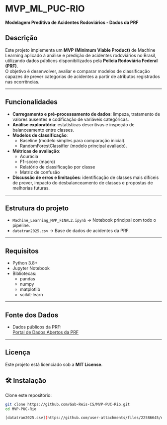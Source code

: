 # MVP_ML_PUC-RIO 
**Modelagem Preditiva de Acidentes Rodoviários - Dados da PRF**

## Descrição
Este projeto implementa um **MVP (Minimum Viable Product)** de Machine Learning aplicado à análise e predição de acidentes rodoviários no Brasil, utilizando dados públicos disponibilizados pela **Polícia Rodoviária Federal (PRF)**.  
O objetivo é desenvolver, avaliar e comparar modelos de classificação capazes de prever categorias de acidentes a partir de atributos registrados nas ocorrências.

---

## Funcionalidades
- **Carregamento e pré-processamento de dados**: limpeza, tratamento de valores ausentes e codificação de variáveis categóricas.  
- **Análise exploratória**: estatísticas descritivas e inspeção de balanceamento entre classes.  
- **Modelos de classificação**:  
  - Baseline (modelo simples para comparação inicial).  
  - RandomForestClassifier (modelo principal avaliado).  
- **Métricas de avaliação**:  
  - Acurácia  
  - F1-score (macro)  
  - Relatório de classificação por classe  
  - Matriz de confusão  
- **Discussão de erros e limitações**: identificação de classes mais difíceis de prever, impacto do desbalanceamento de classes e propostas de melhorias futuras.

---

## Estrutura do projeto
- `Machine_Learning_MVP_FINAL2.ipynb` → Notebook principal com todo o pipeline.  
- `datatran2025.csv` → Base de dados de acidentes da PRF.  

---

## Requisitos
- Python 3.8+  
- Jupyter Notebook  
- Bibliotecas:  
  - pandas  
  - numpy  
  - matplotlib  
  - scikit-learn  

---

## Fonte dos Dados
- Dados públicos da PRF:  
  [Portal de Dados Abertos da PRF](https://www.gov.br/prf/pt-br/acesso-a-informacao/dados-abertos/dados-abertos-da-prf)  

---

## Licença
Este projeto está licenciado sob a **MIT License**.  

## 🛠 Instalação
Clone este repositório:
```bash
git clone https://github.com/Gab-Reis-CS/MVP-PUC-Rio.git
cd MVP-PUC-Rio

[datatran2025.csv](https://github.com/user-attachments/files/22586645/datatran2025.csv)
